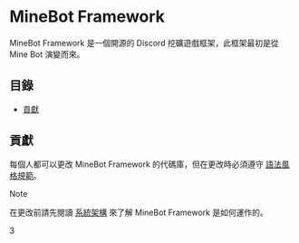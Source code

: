 # MineBot Framework
MineBot Framework 是一個開源的 Discord 挖礦遊戲框架，此框架最初是從 Mine Bot 演變而來。

## 目錄
* [貢獻](#貢獻)

## 貢獻
每個人都可以更改 MineBot Framework 的代碼庫，但在更改時必須遵守 [語法風格規範](https://github.com/Mine-Bot-Project/MineBot-Framework/blob/main/Documents/Syntax.md)。

> [!NOTE]
> 在更改前請先閱讀 [系統架構](https://github.com/Mine-Bot-Project/MineBot-Framework/blob/main/Documents/SystemStructure.md) 來了解 MineBot Framework 是如何運作的。

3
